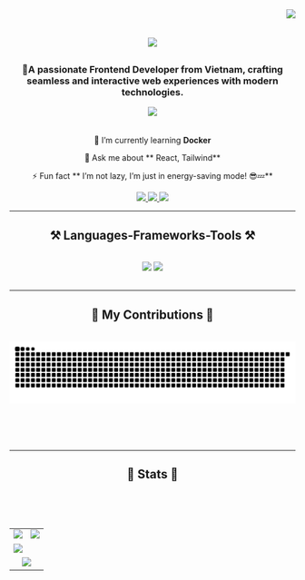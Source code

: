 <img align="right" src="https://visitor-badge.laobi.icu/badge?page_id=salesp07.salesp07" />

<h1 align="center">
    <img src="https://readme-typing-svg.herokuapp.com/?font=Righteous&size=35&center=true&vCenter=true&width=500&height=70&duration=4000&lines=Hi+There!+👋;+I'm+Phuong+Thi!;" />
</h1>

<h3 align="center">🚀A passionate Frontend Developer from Vietnam, crafting seamless and interactive web experiences with modern technologies.</h3>
<div align="center">
  <picture><img src="https://komarev.com/ghpvc/?style=for-the-badge&color=blueviolet&base=700&username=thidtp"/></picture>
</div>
<br/>


<div align="center">
 
 🌱 I’m currently learning **Docker**

💬 Ask me about ** React, Tailwind**

⚡ Fun fact ** I’m not lazy, I’m just in energy-saving mode! 😎💤**

 </div>
 
<div align="center"> 
  <a href="thidtp.02@gmail.com">
    <img src="https://img.shields.io/badge/Gmail-333333?style=for-the-badge&logo=gmail&logoColor=red" />
  </a>
  <a href="https://www.linkedin.com/in/thieduong/" target="_blank">
    <img src="https://img.shields.io/badge/LinkedIn-0077B5?style=for-the-badge&logo=linkedin&logoColor=white" target="_blank" />
  </a>
  <a href="https://duongthiphuongthi.vercel.app/" target="_blank">
     <img src="https://img.shields.io/badge/Portfolio-FF5722?style=for-the-badge&logo=todoist&logoColor=white" target="_blank" /> <!-- sqlite, safari, google-chrome are other good icon options -->
  </a>
</div>

 <hr/>
 
<h2 align="center">
    ⚒️ Languages-Frameworks-Tools ⚒️</h2>
<br/>
<div align="center">
    <img src="https://skillicons.dev/icons?i=react,bootstrap,html,css,vscode,github,figma,tailwind,git,r" />
    <img src="https://skillicons.dev/icons?i=nodejs,javascript,typescript,mongodb,c,java,php,mysql" /><br>
</div>

<br/>
<hr/>

<div align="center">
  <h2>🐍 My Contributions 🐍</h2>
  <br>
  <img alt="snake eating my contributions" src="https://raw.githubusercontent.com/thidtp/thidtp/output/github-contribution-grid-snake-dark.svg" />
  
  <br/><br/><br/>
</div>

<hr/>

<h2 align="center">
  🐣
  Stats
  🐣
</h2>

<br>
<br/><br/>
<table>
  <tr>
    <td valign="middle">
      <picture>
        <source media="(prefers-color-scheme: dark)" srcset="https://github-readme-stats.vercel.app/api?username=thidtp&show_icons=true&custom_title=GitHub&nbsp;Stats&bg_color=00000000&hide_border=true&theme=react">
        <img src="https://github-readme-stats.vercel.app/api?username=thidtp&show_icons=true&custom_title=GitHub&nbsp;Stats&bg_color=00000000&hide_border=true&theme=default">
      </picture>
    </td>
    <td valign="middle">
      <picture>
        <source media="(prefers-color-scheme: dark)" srcset="https://github-readme-streak-stats-five-jet.vercel.app/?user=thidtp&background=00000000&hide_border=true&theme=react&currStreakNum=ffffff">
        <img src="https://github-readme-streak-stats-five-jet.vercel.app/?user=thidtp&background=00000000&hide_border=true&theme=default&ring=5194F0&fire=5194F0&currStreakLabel=2F80ED&currStreakNum=434D58&sideNums=434D58">
      </picture>
    </td>
  </tr>
  <tr/>
  <tr>
    <td colspan="2">
      <picture>
        <source media="(prefers-color-scheme: dark)" srcset="https://github-readme-activity-graph.vercel.app/graph?username=thidtp&custom_title=Contribution&nbsp;Graph&hide_border=true&bg_color=00000000&theme=react&point=ffffff">
        <img src="https://github-readme-activity-graph.vercel.app/graph?username=thidtp&custom_title=Contributions&nbsp;Graph&hide_border=true&bg_color=00000000&theme=minimal">
      </picture>
    </td>
      
  </tr>
    <tr>
      <td colspan="2" align="center">
        <picture>
          <source media="(prefers-color-scheme: dark)" srcset="https://github-readme-stats.vercel.app/api/top-langs/?username=thidtp&layout=compact&hide_border=true&bg_color=00000000&theme=tokyonight&title_color=70A5FD&text_color=C3D1E5">
          <img src="https://github-readme-stats.vercel.app/api/top-langs/?username=thidtp&layout=compact&hide_border=true&bg_color=00000000&theme=gruvbox&title_color=FABD2F&text_color=EBDBB2">
        </picture>
      </td>
    </tr>
</table>
